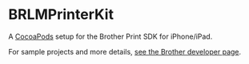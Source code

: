 # BRLMPrinterKit

A [CocoaPods](https://cocoapods.org) setup for the Brother Print SDK for iPhone/iPad.

For sample projects and more details, [see the Brother developer page](http://www.brother.com/product/dev/mobile/ios/).
